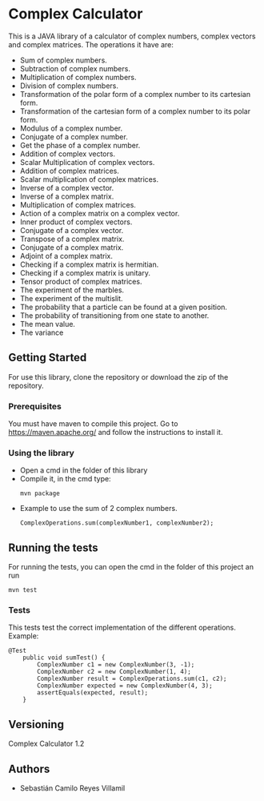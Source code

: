 # Complex Calculator

This is a JAVA library of a calculator of complex numbers, complex vectors and complex matrices. The operations it have are:  
- Sum of complex numbers.
- Subtraction of complex numbers.
- Multiplication of complex numbers.
- Division of complex numbers.
- Transformation of the polar form of a complex number to its cartesian form.
- Transformation of the cartesian form of a complex number to its polar form.
- Modulus of a complex number.
- Conjugate of a complex number.
- Get the phase of a complex number.
- Addition of complex vectors.
- Scalar Multiplication of complex vectors.
- Addition of complex matrices.
- Scalar multiplication of complex matrices.
- Inverse of a complex vector.
- Inverse of a complex matrix.
- Multiplication of complex matrices.
- Action of a complex matrix on a complex vector.
- Inner product of complex vectors.
- Conjugate of a complex vector.
- Transpose of a complex matrix.
- Conjugate of a complex matrix.
- Adjoint of a complex matrix.
- Checking if a complex matrix is hermitian.
- Checking if a complex matrix is unitary.
- Tensor product of complex matrices.
- The experiment of the marbles.
- The experiment of the multislit.
- The probability that a particle can be found at a given position.
- The probability of transitioning from one state to another.
- The mean value.
- The variance

## Getting Started

For use this library, clone the repository or download the zip of the repository. 

### Prerequisites

You must have maven to compile this project. Go to https://maven.apache.org/ and follow the instructions to install it.

### Using the library

- Open a cmd in the folder of this library
- Compile it, in the cmd type:
  ```
  mvn package
  ```
- Example to use the sum of 2 complex numbers.
  ```
  ComplexOperations.sum(complexNumber1, complexNumber2);
  ```

## Running the tests

For running the tests, you can open the cmd in the folder of this project an run
```
mvn test
```

### Tests

This tests test the correct implementation of the different operations.  
Example:

```
@Test
	public void sumTest() {
		ComplexNumber c1 = new ComplexNumber(3, -1);
		ComplexNumber c2 = new ComplexNumber(1, 4);
		ComplexNumber result = ComplexOperations.sum(c1, c2);
		ComplexNumber expected = new ComplexNumber(4, 3);
		assertEquals(expected, result);
	}
```

## Versioning

Complex Calculator 1.2

## Authors

- Sebastián Camilo Reyes Villamil

